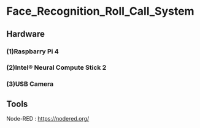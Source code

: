 # Face_Recognition_Roll_Call_System

## Hardware
### (1)Raspbarry Pi 4  
### (2)Intel® Neural Compute Stick 2  
### (3)USB Camera

## Tools
Node-RED : https://nodered.org/
